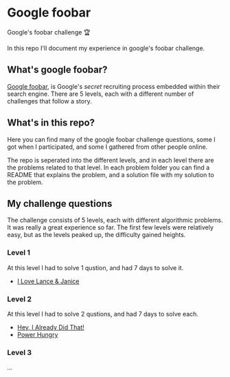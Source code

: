 # Google foobar
Google's foobar challenge 🏆

In this repo I'll document my experience in google's foobar challenge.

## What's google foobar?
[Google foobar](https://foobar.withgoogle.com), is Google's *secret* recruiting process embedded within their search engine. There are 5 levels, each with a different number of challenges that follow a story.


## What's in this repo?
Here you can find many of the google foobar challenge questions, some I got when I participated, and some I gathered from other people online.

The repo is seperated into the different levels, and in each level there are the problems related to that level. In each problem folder you can find a README that explains the problem, and a solution file with my solution to the problem.


## My challenge questions
The challenge consists of 5 levels, each with different algorithmic problems. It was really a great experience so far. The first few levels were relatively easy, but as the levels peaked up, the difficulty gained heights.

### Level 1
At this level I had to solve 1 qustion, and had 7 days to solve it.
- [I Love Lance & Janice](https://github.com/ido-hi/google-foobar/tree/master/level-1/i-love-lance-janice)

### Level 2
At this level I had to solve 2 qustions, and had 7 days to solve each.
- [Hey, I Already Did That!](https://github.com/ido-hi/google-foobar/tree/master/level-2/hey-i-already-did-that)
- [Power Hungry](https://github.com/ido-hi/google-foobar/tree/master/level-2/power-hungry)

### Level 3
...
